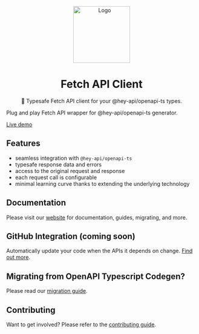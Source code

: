 <div align="center">
  <img width="150" height="150" src="https://heyapi.vercel.app/logo.png" alt="Logo">
  <h1 align="center"><b>Fetch API Client</b></h1>
  <p align="center">🚀 Typesafe Fetch API client for your @hey-api/openapi-ts types.</p>
</div>

Plug and play Fetch API wrapper for @hey-api/openapi-ts generator.

[Live demo](https://stackblitz.com/edit/hey-api-client-fetch-example?file=openapi-ts.config.ts,src%2Fclient%2Fschemas.gen.ts,src%2Fclient%2Fservices.gen.ts,src%2Fclient%2Ftypes.gen.ts,src%2FApp.tsx)

## Features

- seamless integration with `@hey-api/openapi-ts`
- typesafe response data and errors
- access to the original request and response
- each request call is configurable
- minimal learning curve thanks to extending the underlying technology

## Documentation

Please visit our [website](https://heyapi.vercel.app/) for documentation, guides, migrating, and more.

## GitHub Integration (coming soon)

Automatically update your code when the APIs it depends on change. [Find out more](https://heyapi.vercel.app/openapi-ts/integrations.html).

## Migrating from OpenAPI Typescript Codegen?

Please read our [migration guide](https://heyapi.vercel.app/openapi-ts/migrating.html#openapi-typescript-codegen).

## Contributing

Want to get involved? Please refer to the [contributing guide](https://heyapi.vercel.app/contributing.html).
